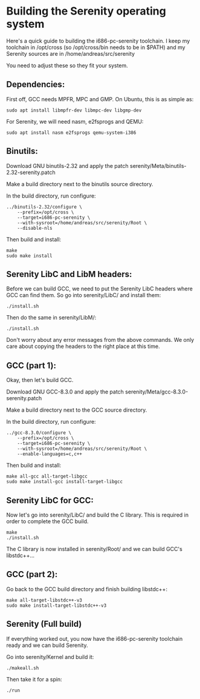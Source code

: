 # Building the Serenity operating system

Here's a quick guide to building the i686-pc-serenity toolchain. I keep my toolchain in /opt/cross (so /opt/cross/bin needs to be in $PATH) and my Serenity sources are in /home/andreas/src/serenity

You need to adjust these so they fit your system.

## Dependencies:

First off, GCC needs MPFR, MPC and GMP. On Ubuntu, this is as simple as:

    sudo apt install libmpfr-dev libmpc-dev libgmp-dev

For Serenity, we will need nasm, e2fsprogs and QEMU:

    sudo apt install nasm e2fsprogs qemu-system-i386

## Binutils:

Download GNU binutils-2.32 and apply the patch serenity/Meta/binutils-2.32-serenity.patch

Make a build directory next to the binutils source directory.

In the build directory, run configure:

    ../binutils-2.32/configure \
        --prefix=/opt/cross \
        --target=i686-pc-serenity \
        --with-sysroot=/home/andreas/src/serenity/Root \
        --disable-nls
 

Then build and install:

    make
    sudo make install

## Serenity LibC and LibM headers:

Before we can build GCC, we need to put the Serenity LibC headers where GCC can find them. So go into serenity/LibC/ and install them:

    ./install.sh

Then do the same in serenity/LibM/:

    ./install.sh

Don't worry about any error messages from the above commands. We only care about copying the headers to the right place at this time.

## GCC (part 1):

Okay, then let's build GCC.

Download GNU GCC-8.3.0 and apply the patch serenity/Meta/gcc-8.3.0-serenity.patch

Make a build directory next to the GCC source directory.

In the build directory, run configure:

    ../gcc-8.3.0/configure \
        --prefix=/opt/cross \
        --target=i686-pc-serenity \
        --with-sysroot=/home/andreas/src/serenity/Root \
        --enable-languages=c,c++

Then build and install:

    make all-gcc all-target-libgcc
    sudo make install-gcc install-target-libgcc

## Serenity LibC for GCC:

Now let's go into serenity/LibC/ and build the C library. This is required in order to complete the GCC build.

    make
    ./install.sh

The C library is now installed in serenity/Root/ and we can build GCC's libstdc++...

## GCC (part 2):

Go back to the GCC build directory and finish building libstdc++:

    make all-target-libstdc++-v3
    sudo make install-target-libstdc++-v3

## Serenity (Full build)

If everything worked out, you now have the i686-pc-serenity toolchain ready and we can build Serenity.

Go into serenity/Kernel and build it:

    ./makeall.sh

Then take it for a spin:

    ./run
